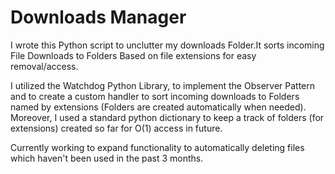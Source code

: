 # Downloads Manager

I wrote this Python script to unclutter my downloads Folder.It sorts incoming File Downloads to Folders Based on file extensions for easy removal/access. 

I utilized the Watchdog Python Library, to implement the Observer Pattern and to create a custom handler to sort incoming downloads to
Folders named by extensions (Folders are created automatically when needed). Moreover, I used a standard python dictionary to keep a track 
of folders (for extensions) created so far for O(1) access in future. 

Currently working to expand functionality to automatically deleting files which haven't been used in the past 3 months.
